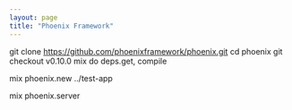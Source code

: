 ```yaml
---
layout: page
title: "Phoenix Framework"
---
```


git clone https://github.com/phoenixframework/phoenix.git
cd phoenix
git checkout v0.10.0
mix do deps.get, compile

mix phoenix.new ../test-app

mix phoenix.server
